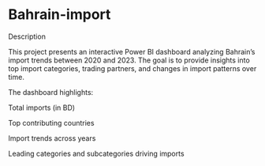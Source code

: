 # Bahrain-import


Description

This project presents an interactive Power BI dashboard analyzing Bahrain’s import trends between 2020 and 2023.
The goal is to provide insights into top import categories, trading partners, and changes in import patterns over time.

The dashboard highlights:

Total imports (in BD)

Top contributing countries

Import trends across years

Leading categories and subcategories driving imports

